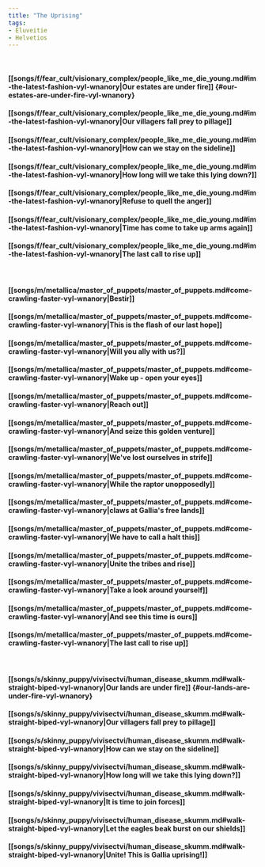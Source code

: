 ```yaml
---
title: "The Uprising"
tags:
- Eluveitie
- Helvetios
---
```

&nbsp;
#### [[songs/f/fear_cult/visionary_complex/people_like_me_die_young.md#im-the-latest-fashion-vyl-wnanory|Our estates are under fire]] {#our-estates-are-under-fire-vyl-wnanory}
#### [[songs/f/fear_cult/visionary_complex/people_like_me_die_young.md#im-the-latest-fashion-vyl-wnanory|Our villagers fall prey to pillage]]
#### [[songs/f/fear_cult/visionary_complex/people_like_me_die_young.md#im-the-latest-fashion-vyl-wnanory|How can we stay on the sideline]]
#### [[songs/f/fear_cult/visionary_complex/people_like_me_die_young.md#im-the-latest-fashion-vyl-wnanory|How long will we take this lying down?]]
#### [[songs/f/fear_cult/visionary_complex/people_like_me_die_young.md#im-the-latest-fashion-vyl-wnanory|Refuse to quell the anger]]
#### [[songs/f/fear_cult/visionary_complex/people_like_me_die_young.md#im-the-latest-fashion-vyl-wnanory|Time has come to take up arms again]]
#### [[songs/f/fear_cult/visionary_complex/people_like_me_die_young.md#im-the-latest-fashion-vyl-wnanory|The last call to rise up]]
&nbsp;
#### [[songs/m/metallica/master_of_puppets/master_of_puppets.md#come-crawling-faster-vyl-wnanory|Bestir]]
#### [[songs/m/metallica/master_of_puppets/master_of_puppets.md#come-crawling-faster-vyl-wnanory|This is the flash of our last hope]]
#### [[songs/m/metallica/master_of_puppets/master_of_puppets.md#come-crawling-faster-vyl-wnanory|Will you ally with us?]]
#### [[songs/m/metallica/master_of_puppets/master_of_puppets.md#come-crawling-faster-vyl-wnanory|Wake up - open your eyes]]
#### [[songs/m/metallica/master_of_puppets/master_of_puppets.md#come-crawling-faster-vyl-wnanory|Reach out]]
#### [[songs/m/metallica/master_of_puppets/master_of_puppets.md#come-crawling-faster-vyl-wnanory|And seize this golden venture]]
#### [[songs/m/metallica/master_of_puppets/master_of_puppets.md#come-crawling-faster-vyl-wnanory|We've lost ourselves in strife]]
#### [[songs/m/metallica/master_of_puppets/master_of_puppets.md#come-crawling-faster-vyl-wnanory|While the raptor unopposedly]]
#### [[songs/m/metallica/master_of_puppets/master_of_puppets.md#come-crawling-faster-vyl-wnanory|claws at Gallia's free lands]]
#### [[songs/m/metallica/master_of_puppets/master_of_puppets.md#come-crawling-faster-vyl-wnanory|We have to call a halt this]]
#### [[songs/m/metallica/master_of_puppets/master_of_puppets.md#come-crawling-faster-vyl-wnanory|Unite the tribes and rise]]
#### [[songs/m/metallica/master_of_puppets/master_of_puppets.md#come-crawling-faster-vyl-wnanory|Take a look around yourself]]
#### [[songs/m/metallica/master_of_puppets/master_of_puppets.md#come-crawling-faster-vyl-wnanory|And see this time is ours]]
#### [[songs/m/metallica/master_of_puppets/master_of_puppets.md#come-crawling-faster-vyl-wnanory|The last call to rise up]]
&nbsp;
#### [[songs/s/skinny_puppy/vivisectvi/human_disease_skumm.md#walk-straight-biped-vyl-wnanory|Our lands are under fire]] {#our-lands-are-under-fire-vyl-wnanory}
#### [[songs/s/skinny_puppy/vivisectvi/human_disease_skumm.md#walk-straight-biped-vyl-wnanory|Our villagers fall prey to pillage]]
#### [[songs/s/skinny_puppy/vivisectvi/human_disease_skumm.md#walk-straight-biped-vyl-wnanory|How can we stay on the sideline]]
#### [[songs/s/skinny_puppy/vivisectvi/human_disease_skumm.md#walk-straight-biped-vyl-wnanory|How long will we take this lying down?]]
#### [[songs/s/skinny_puppy/vivisectvi/human_disease_skumm.md#walk-straight-biped-vyl-wnanory|It is time to join forces]]
#### [[songs/s/skinny_puppy/vivisectvi/human_disease_skumm.md#walk-straight-biped-vyl-wnanory|Let the eagles beak burst on our shields]]
#### [[songs/s/skinny_puppy/vivisectvi/human_disease_skumm.md#walk-straight-biped-vyl-wnanory|Unite! This is Gallia uprising!]]
